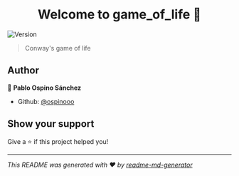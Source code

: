 <h1 align="center">Welcome to game_of_life 👋</h1>
<p>
  <img alt="Version" src="https://img.shields.io/badge/version-1.0.0-blue.svg?cacheSeconds=2592000" />
</p>

> Conway's game of life 

## Author

👤 **Pablo Ospino Sánchez**

* Github: [@ospinooo](https://github.com/ospinooo)

## Show your support

Give a ⭐️ if this project helped you!

***
_This README was generated with ❤️ by [readme-md-generator](https://github.com/kefranabg/readme-md-generator)_